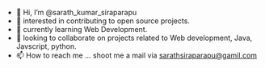 - 👋 Hi, I’m @sarath_kumar_siraparapu
- 👀  interested in contributing to open source projects.
- 🌱  currently learning Web Development.
- 💞️  looking to collaborate on projects related to Web development, Java, Javscript, python.
- 📫 How to reach me ... shoot me a mail via sarathsiraparapu@gamil.com

<!---
sarathkumarsiraparapu/sarathkumarsiraparapu is a ✨ special ✨ repository because its `README.md` (this file) appears on your GitHub profile.
You can click the Preview link to take a look at your changes.
--->
